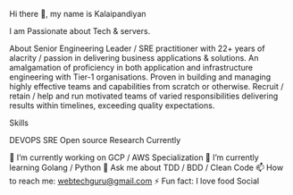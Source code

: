 Hi there 👋, my name is Kalaipandiyan

I am Passionate about Tech & servers.

About
Senior Engineering Leader / SRE practitioner with 22+ years of alacrity / passion in delivering business applications & solutions. An amalgamation of proficiency in both application and infrastructure engineering with Tier-1 organisations. Proven in building and managing highly effective teams and capabilities from scratch or otherwise. Recruit / retain / help and run motivated teams of varied responsibilities delivering results within timelines, exceeding quality expectations.




Skills

DEVOPS
SRE
Open source Research
Currently

🔭 I’m currently working on GCP / AWS Specialization
🌱 I’m currently learning Golang / Python
💬 Ask me about TDD / BDD / Clean Code
📫 How to reach me: webtechguru@gmail.com
⚡ Fun fact: I love food
Social

    


